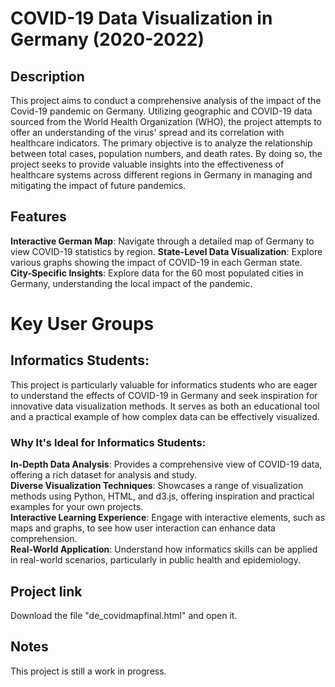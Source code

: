 # COVID-19 Data Visualization in Germany (2020-2022)

## Description
This project aims to conduct a comprehensive analysis of the impact of the Covid-19 pandemic on Germany. Utilizing geographic and COVID-19 data sourced from the World Health Organization (WHO), the project attempts to offer an understanding of the virus' spread and its correlation with healthcare indicators. The primary objective is to analyze the relationship between total cases, population numbers, and death rates. By doing so, the project seeks to provide valuable insights into the effectiveness of healthcare systems across different regions in Germany in managing and mitigating the impact of future pandemics.

## Features
**Interactive German Map**: Navigate through a detailed map of Germany to view COVID-19 statistics by region.
**State-Level Data Visualization**: Explore various graphs showing the impact of COVID-19 in each German state.
**City-Specific Insights**: Explore data for the 60 most populated cities in Germany, understanding the local impact of the pandemic.

# Key User Groups
## Informatics Students:
This project is particularly valuable for informatics students who are eager to understand the effects of COVID-19 in Germany and seek inspiration for innovative data visualization methods. It serves as both an educational tool and a practical example of how complex data can be effectively visualized.

### Why It's Ideal for Informatics Students:
**In-Depth Data Analysis**: Provides a comprehensive view of COVID-19 data, offering a rich dataset for analysis and study.  
**Diverse Visualization Techniques**: Showcases a range of visualization methods using Python, HTML, and d3.js, offering inspiration and practical examples for your own projects.  
**Interactive Learning Experience**: Engage with interactive elements, such as maps and graphs, to see how user interaction can enhance data comprehension.  
**Real-World Application**: Understand how informatics skills can be applied in real-world scenarios, particularly in public health and epidemiology.  

## Project link
Download the file "de_covidmapfinal.html" and open it.

## Notes
This project is still a work in progress. 

